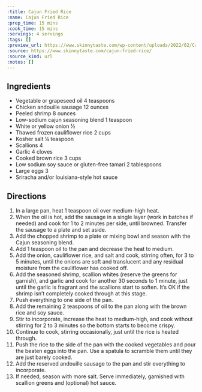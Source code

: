 ```yaml
---
:title: Cajun Fried Rice
:name: Cajun Fried Rice
:prep_time: 15 mins
:cook_time: 15 mins
:servings: 4 servings
:tags: []
:preview_url: https://www.skinnytaste.com/wp-content/uploads/2022/02/Cajun-Fried-Rice-7.jpg
:source: https://www.skinnytaste.com/cajun-fried-rice/
:source_kind: url
:notes: []
---
```


## Ingredients
- Vegetable or grapeseed oil 4 teaspoons
- Chicken andouille sausage 12 ounces
- Peeled shrimp 8 ounces
- Low-sodium cajun seasoning blend 1 teaspoon
- White or yellow onion ½
- Thawed frozen cauliflower rice 2 cups
- Kosher salt ¼ teaspoon
- Scallions 4
- Garlic 4 cloves
- Cooked brown rice 3 cups
- Low sodium soy sauce or gluten-free tamari 2 tablespoons
- Large eggs 3
- Sriracha and/or louisiana-style hot sauce


## Directions
1. In a large pan, heat 1 teaspoon oil over medium-high heat.
2. When the oil is hot, add the sausage in a single layer (work in batches if needed) and cook for 1 to 2 minutes per side, until browned. Transfer the sausage to a plate and set aside.
3. Add the chopped shrimp to a plate or mixing bowl and season with the Cajun seasoning blend.
4. Add 1 teaspoon oil to the pan and decrease the heat to medium.
5. Add the onion, cauliflower rice, and salt and cook, stirring often, for 3 to 5 minutes, until the onions are soft and translucent and any residual moisture from the cauliflower has cooked off.
6. Add the seasoned shrimp, scallion whites (reserve the greens for garnish), and garlic and cook for another 30 seconds to 1 minute, just until the garlic is fragrant and the scallions start to soften. It’s OK if the shrimp isn’t completely cooked through at this stage.
7. Push everything to one side of the pan.
8. Add the remaining 2 teaspoons of oil to the pan along with the brown rice and soy sauce.
9. Stir to incorporate, increase the heat to medium-high, and cook without stirring for 2 to 3 minutes so the bottom starts to become crispy.
10. Continue to cook, stirring occasionally, just until the rice is heated through.
11. Push the rice to the side of the pan with the cooked vegetables and pour the beaten eggs into the pan. Use a spatula to scramble them until they are just barely cooked.
12. Add the reserved andouille sausage to the pan and stir everything to incorporate.
13. If needed, season with more salt. Serve immediately, garnished with scallion greens and (optional) hot sauce.
